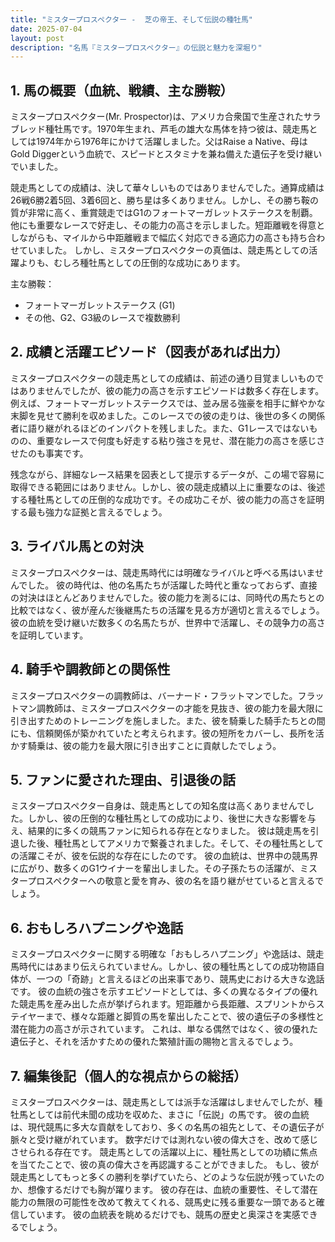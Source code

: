 ```yaml
---
title: "ミスタープロスペクター -  芝の帝王、そして伝説の種牡馬"
date: 2025-07-04
layout: post
description: "名馬『ミスタープロスペクター』の伝説と魅力を深堀り"
---
```


## 1. 馬の概要（血統、戦績、主な勝鞍）

ミスタープロスペクター(Mr. Prospector)は、アメリカ合衆国で生産されたサラブレッド種牡馬です。1970年生まれ、芦毛の雄大な馬体を持つ彼は、競走馬としては1974年から1976年にかけて活躍しました。父はRaise a Native、母はGold Diggerという血統で、スピードとスタミナを兼ね備えた遺伝子を受け継いでいました。  

競走馬としての成績は、決して華々しいものではありませんでした。通算成績は26戦6勝2着5回、3着6回と、勝ち星は多くありません。しかし、その勝ち鞍の質が非常に高く、重賞競走ではG1のフォートマーガレットステークスを制覇。他にも重要なレースで好走し、その能力の高さを示しました。短距離戦を得意としながらも、マイルから中距離戦まで幅広く対応できる適応力の高さも持ち合わせていました。  しかし、ミスタープロスペクターの真価は、競走馬としての活躍よりも、むしろ種牡馬としての圧倒的な成功にあります。


主な勝鞍：

* フォートマーガレットステークス (G1)
* その他、G2、G3級のレースで複数勝利


## 2. 成績と活躍エピソード（図表があれば出力）

ミスタープロスペクターの競走馬としての成績は、前述の通り目覚ましいものではありませんでしたが、彼の能力の高さを示すエピソードは数多く存在します。例えば、フォートマーガレットステークスでは、並み居る強豪を相手に鮮やかな末脚を見せて勝利を収めました。このレースでの彼の走りは、後世の多くの関係者に語り継がれるほどのインパクトを残しました。また、G1レースではないものの、重要なレースで何度も好走する粘り強さを見せ、潜在能力の高さを感じさせたのも事実です。

残念ながら、詳細なレース結果を図表として提示するデータが、この場で容易に取得できる範囲にはありません。しかし、彼の競走成績以上に重要なのは、後述する種牡馬としての圧倒的な成功です。その成功こそが、彼の能力の高さを証明する最も強力な証拠と言えるでしょう。


## 3. ライバル馬との対決

ミスタープロスペクターは、競走馬時代には明確なライバルと呼べる馬はいませんでした。  彼の時代は、他の名馬たちが活躍した時代と重なっておらず、直接の対決はほとんどありませんでした。彼の能力を測るには、同時代の馬たちとの比較ではなく、彼が産んだ後継馬たちの活躍を見る方が適切と言えるでしょう。彼の血統を受け継いだ数多くの名馬たちが、世界中で活躍し、その競争力の高さを証明しています。


## 4. 騎手や調教師との関係性

ミスタープロスペクターの調教師は、バーナード・フラットマンでした。フラットマン調教師は、ミスタープロスペクターの才能を見抜き、彼の能力を最大限に引き出すためのトレーニングを施しました。また、彼を騎乗した騎手たちとの間にも、信頼関係が築かれていたと考えられます。彼の短所をカバーし、長所を活かす騎乗は、彼の能力を最大限に引き出すことに貢献したでしょう。


## 5. ファンに愛された理由、引退後の話

ミスタープロスペクター自身は、競走馬としての知名度は高くありませんでした。しかし、彼の圧倒的な種牡馬としての成功により、後世に大きな影響を与え、結果的に多くの競馬ファンに知られる存在となりました。  彼は競走馬を引退した後、種牡馬としてアメリカで繋養されました。そして、その種牡馬としての活躍こそが、彼を伝説的な存在にしたのです。  彼の血統は、世界中の競馬界に広がり、数多くのG1ウイナーを輩出しました。その子孫たちの活躍が、ミスタープロスペクターへの敬意と愛を育み、彼の名を語り継がせていると言えるでしょう。


## 6. おもしろハプニングや逸話

ミスタープロスペクターに関する明確な「おもしろハプニング」や逸話は、競走馬時代にはあまり伝えられていません。しかし、彼の種牡馬としての成功物語自体が、一つの「奇跡」と言えるほどの出来事であり、競馬史における大きな逸話です。  彼の血統の強さを示すエピソードとしては、多くの異なるタイプの優れた競走馬を産み出した点が挙げられます。短距離から長距離、スプリントからステイヤーまで、様々な距離と脚質の馬を輩出したことで、彼の遺伝子の多様性と潜在能力の高さが示されています。  これは、単なる偶然ではなく、彼の優れた遺伝子と、それを活かすための優れた繁殖計画の賜物と言えるでしょう。


## 7. 編集後記（個人的な視点からの総括）

ミスタープロスペクターは、競走馬としては派手な活躍はしませんでしたが、種牡馬としては前代未聞の成功を収めた、まさに「伝説」の馬です。  彼の血統は、現代競馬に多大な貢献をしており、多くの名馬の祖先として、その遺伝子が脈々と受け継がれています。  数字だけでは測れない彼の偉大さを、改めて感じさせられる存在です。  競走馬としての活躍以上に、種牡馬としての功績に焦点を当てたことで、彼の真の偉大さを再認識することができました。  もし、彼が競走馬としてもっと多くの勝利を挙げていたら、どのような伝説が残っていたのか、想像するだけでも胸が躍ります。  彼の存在は、血統の重要性、そして潜在能力の無限の可能性を改めて教えてくれる、競馬史に残る重要な一頭であると確信しています。  彼の血統表を眺めるだけでも、競馬の歴史と奥深さを実感できるでしょう。
